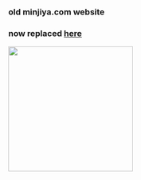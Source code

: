 ### old minjiya.com website
### now replaced [here](https://github.com/steveruu/next-minjiya)
<img src="https://github.com/minjiyalabs.png" width="250" height="250">
